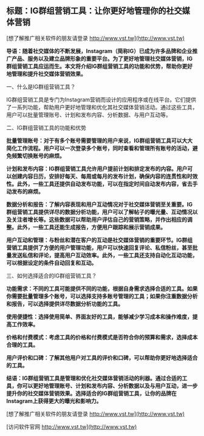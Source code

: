 ## **标题：IG群组营销工具：让你更好地管理你的社交媒体营销**

[想了解推广相关软件的朋友请登录 http://www.vst.tw](http://www.vst.tw)

**导语：随着社交媒体的不断发展，Instagram（简称IG）已成为许多品牌和企业推广产品、服务以及建立品牌形象的重要平台。为了更好地管理社交媒体营销，IG群组营销工具应运而生。本文将介绍IG群组营销工具的功能和优势，帮助你更好地管理和提升社交媒体营销效果。**

一、什么是IG群组营销工具？

IG群组营销工具是专门为Instagram营销而设计的应用程序或在线平台。它们提供了一系列功能，帮助用户更好地管理和优化其社交媒体营销活动。通过这些工具，用户可以批量管理账号、计划和发布内容、分析数据、与用户互动等。

二、IG群组营销工具的功能和优势

**批量管理账号：对于有多个账号需要管理的用户来说，IG群组营销工具可以大大简化工作流程。用户可以一次登录多个账号，同时查看和管理所有账号的活动，避免频繁切换账号的麻烦。**

**计划和发布内容：IG群组营销工具允许用户提前计划和排定发布的内容。用户可以创建内容日历，安排好每天、每周或每月的发布计划，确保内容的连贯性和时效性。此外，一些工具还提供自动发布功能，可以在指定时间自动发布内容，省去手动发布的麻烦。**

**数据分析和报告：了解内容表现和用户互动情况对于社交媒体营销至关重要。IG群组营销工具提供详尽的数据分析功能，用户可以了解帖子的曝光量、互动情况以及关注者增长等。这些数据可以帮助用户评估自己的营销策略，并作出相应的调整。此外，一些工具还能生成报告，方便用户跟踪和展示营销成果。**

**用户互动和管理：与粉丝和潜在客户的互动是社交媒体营销的重要环节。IG群组营销工具提供了方便的用户管理功能，用户可以快速回复评论、私信粉丝，甚至批量发送私信和评论，提高用户互动效率。此外，一些工具还支持自动化互动功能，可以根据设定的条件自动回复和互动。**

三、如何选择适合的IG群组营销工具？

**功能需求：不同的工具可能提供不同的功能，根据自身需求选择合适的工具。如果你需要批量管理多个账号，可以选择支持多账号管理的工具；如果你注重数据分析和报告，可以选择提供详尽数据分析功能的工具。**

**使用便捷性：选择使用简单、界面友好的工具，能够减少学习成本和操作难度，提高工作效率。**

**价格和付费模式：考虑工具的价格和付费模式是否符合你的预算和需求，选择成本合理的工具。**

**用户评价和口碑：了解其他用户对工具的评价和口碑，可以帮助你更好地选择适合的工具。**

**结语：IG群组营销工具是管理和优化社交媒体营销活动的利器。通过合适的工具，你可以更好地管理账号、计划和发布内容、分析数据以及与用户互动，进一步提升你的社交媒体营销效果。选择适合的IG群组营销工具，让你的品牌在Instagram上获得更大的曝光和影响力。**

[想了解推广相关软件的朋友请登录 http://www.vst.tw](http://www.vst.tw)


[访问软件官网 http://www.vst.tw](http://www.vst.tw)
